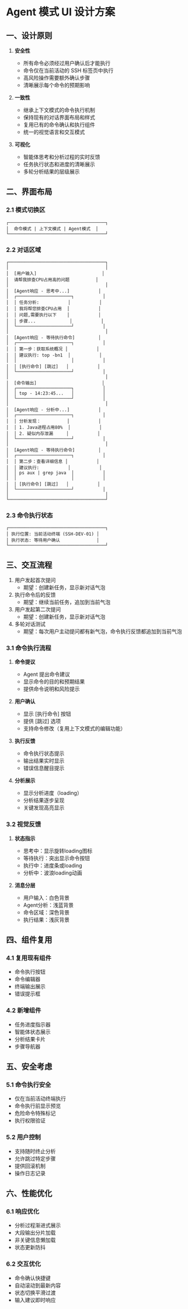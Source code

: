 # Agent 模式 UI 设计方案

## 一、设计原则

1. **安全性**
   - 所有命令必须经过用户确认后才能执行
   - 命令仅在当前活动的 SSH 标签页中执行
   - 高风险操作需要额外确认步骤
   - 清晰展示每个命令的预期影响

2. **一致性**
   - 继承上下文模式的命令执行机制
   - 保持现有的对话界面布局和样式
   - 复用已有的命令确认和执行组件
   - 统一的视觉语言和交互模式

3. **可视化**
   - 智能体思考和分析过程的实时反馈
   - 任务执行状态和进度的清晰展示
   - 多轮分析结果的层级展示

## 二、界面布局

### 2.1 模式切换区
```
┌─────────────────────────────────────┐
│  命令模式 | 上下文模式 | Agent模式  │
└─────────────────────────────────────┘
```

### 2.2 对话区域
```
┌─────────────────────────────────────┐
│                                     │
│  [用户输入]                         │
│  请帮我排查CPU占用高的问题          │
│                                     │
│  [Agent响应 - 思考中...]           │
│  ┌─────────────────────┐           │
│  │ 任务分析:           │           │
│  │ 我将帮您排查CPU占用  │           │
│  │ 问题,需要执行以下    │           │
│  │ 步骤...             │           │
│  └─────────────────────┘           │
│                                     │
│  [Agent响应 - 等待执行命令]         │
│  ┌─────────────────────┐           │
│  │ 第一步：获取系统概况 │           │
│  │ 建议执行: top -bn1  │           │
│  │                     │           │
│  │ [执行命令] [跳过]   │           │
│  └─────────────────────┘           │
│                                     │
│  [命令输出]                         │
│  ┌─────────────────────┐           │
│  │ top - 14:23:45...   │           │
│  └─────────────────────┘           │
│                                     │
│  [Agent响应 - 分析中...]           │
│  ┌─────────────────────┐           │
│  │ 分析发现：          │           │
│  │ 1. Java进程占用80%  │           │
│  │ 2. 疑似内存泄漏     │           │
│  └─────────────────────┘           │
│                                     │
│  [Agent响应 - 等待执行命令]         │
│  ┌─────────────────────┐           │
│  │ 第二步：查看详细信息 │           │
│  │ 建议执行:           │           │
│  │ ps aux | grep java  │           │
│  │                     │           │
│  │ [执行命令] [跳过]   │           │
│  └─────────────────────┘           │
│                                     │
└─────────────────────────────────────┘
```

### 2.3 命令执行状态
```
┌─────────────────────────────────────┐
│ 执行位置: 当前活动终端 (SSH-DEV-01) │
│ 执行状态: 等待用户确认              │
└─────────────────────────────────────┘
```

## 三、交互流程
1. 用户发起首次提问
   - 期望：创建新任务，显示新对话气泡
2. 执行命令后的反馈
   - 期望：继续当前任务，追加到当前气泡
3. 用户发起第二次提问
   - 期望：创建新任务，显示新对话气泡
4. 多轮对话测试
   - 期望：每次用户主动提问都有新气泡，命令执行反馈都追加到当前气泡
### 3.1 命令执行流程
1. **命令提议**
   - Agent 提出命令建议
   - 显示命令的目的和预期结果
   - 提供命令说明和风险提示

2. **用户确认**
   - 显示 [执行命令] 按钮
   - 提供 [跳过] 选项
   - 支持命令修改（复用上下文模式的编辑功能）

3. **执行反馈**
   - 命令执行状态提示
   - 输出结果实时显示
   - 错误信息醒目提示

4. **分析展示**
   - 显示分析进度（loading）
   - 分析结果逐步呈现
   - 关键发现高亮显示

### 3.2 视觉反馈
1. **状态指示**
   - 思考中：显示旋转loading图标
   - 等待执行：突出显示命令按钮
   - 执行中：进度条或loading
   - 分析中：波浪loading动画

2. **消息分层**
   - 用户输入：白色背景
   - Agent分析：浅蓝背景
   - 命令区域：深色背景
   - 执行结果：浅灰背景

## 四、组件复用

### 4.1 复用现有组件
- 命令执行按钮
- 命令编辑器
- 终端输出展示
- 错误提示框

### 4.2 新增组件
- 任务进度指示器
- 智能体状态展示
- 分析结果卡片
- 步骤导航器

## 五、安全考虑

### 5.1 命令执行安全
- 仅在当前活动终端执行
- 命令执行前显示预览
- 危险命令特殊标记
- 执行权限验证

### 5.2 用户控制
- 支持随时终止分析
- 允许跳过特定步骤
- 提供回滚机制
- 操作日志记录

## 六、性能优化

### 6.1 响应优化
- 分析过程渐进式展示
- 大段输出分片加载
- 非关键信息懒加载
- 状态更新防抖

### 6.2 交互优化
- 命令确认快捷键
- 自动滚动到最新内容
- 状态切换平滑过渡
- 输入建议即时响应 
